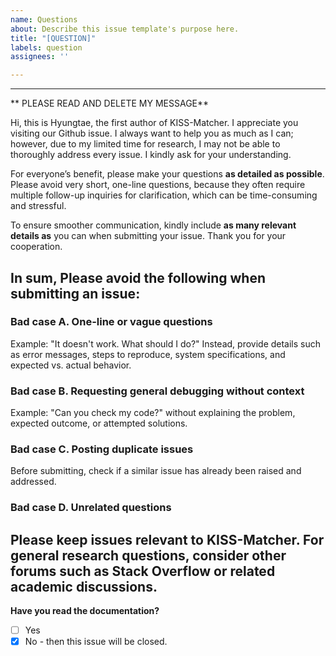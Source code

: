 ```yaml
---
name: Questions
about: Describe this issue template's purpose here.
title: "[QUESTION]"
labels: question
assignees: ''

---
```


-------------------------------------------------------------------
** PLEASE READ AND DELETE MY MESSAGE**

Hi, this is Hyungtae, the first author of KISS-Matcher. I appreciate you visiting our Github issue. I always want to help you as much as I can; however, due to my limited time for research, I may not be able to thoroughly address every issue. I kindly ask for your understanding. 

For everyone’s benefit, please make your questions **as detailed as possible**. Please avoid very short, one-line questions, because they often require multiple follow-up inquiries for clarification, which can be time-consuming and stressful. 

To ensure smoother communication, kindly include **as many relevant details as** you can when submitting your issue. Thank you for your cooperation.

## In sum, Please avoid the following when submitting an issue:

### Bad case A. One-line or vague questions

Example: "It doesn't work. What should I do?"
Instead, provide details such as error messages, steps to reproduce, system specifications, and expected vs. actual behavior.

### Bad case B. Requesting general debugging without context

Example: "Can you check my code?" without explaining the problem, expected outcome, or attempted solutions.

### Bad case C. Posting duplicate issues

Before submitting, check if a similar issue has already been raised and addressed.

 ### Bad case D. Unrelated questions

Please keep issues relevant to KISS-Matcher. For general research questions, consider other forums such as Stack Overflow or related academic discussions.
-------------------------------------------------------------------

**Have you read the documentation?**

- [ ] Yes
- [x] No - then this issue will be closed.
